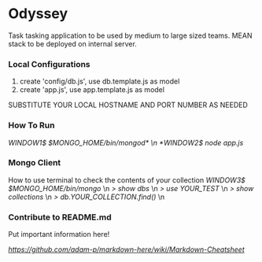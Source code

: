 # Odyssey
Task tasking application to be used by medium to large sized teams. MEAN stack to be deployed on internal server.

### Local Configurations
1. create 'config/db.js', use db.template.js as model
2. create 'app.js', use app.template.js as model

SUBSTITUTE YOUR LOCAL HOSTNAME AND PORT NUMBER AS NEEDED

### How To Run

*WINDOW1$ $MONGO_HOME/bin/mongod* \n
*WINDOW2$ node app.js*

### Mongo Client

How to use terminal to check the contents of your collection
*WINDOW3$ $MONGO_HOME/bin/mongo* \n
*> show dbs* \n
*> use YOUR_TEST* \n
*> show collections* \n
*> db.YOUR_COLLECTION.find()* \n

### Contribute to README.md
Put important information here!

*https://github.com/adam-p/markdown-here/wiki/Markdown-Cheatsheet*